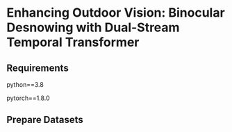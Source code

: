 # Enhancing Outdoor Vision: Binocular Desnowing with Dual-Stream Temporal Transformer

## Requirements
python==3.8

pytorch==1.8.0

## Prepare Datasets
